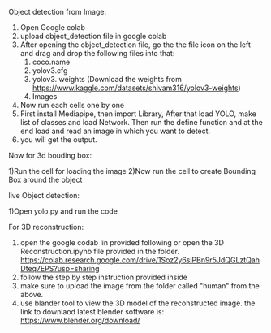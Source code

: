 Object detection from Image:

1) Open Google colab 
2) upload object_detection file in google colab
3) After opening the object_detection file, go the the file
   icon on the left and drag and drop the following files into that:
	1) coco.name
	2) yolov3.cfg
	3) yolov3. weights (Download the weights from https://www.kaggle.com/datasets/shivam316/yolov3-weights)
	4) Images
4) Now run each cells one by one
5) First install Mediapipe, then import Library, After that load YOLO,
   make list of classes and load Network. Then run the define function and at the
   end load and read an image in which you want to detect.
6) you will get the output.

Now for 3d bouding box:

1)Run the cell for loading the image
2)Now run the cell to create Bounding Box around the object


live Object detection:

1)Open yolo.py and run the code 
 
 For 3D reconstruction:
 1. open the google codab lin provided following or open the 3D Reconstruction.ipynb file provided in the folder. 
 https://colab.research.google.com/drive/1Soz2y6siPBn9r5JdQGLztQahDteq7EPS?usp=sharing
 2. follow the step by step instruction provided inside
 3. make sure to upload the image from the folder called "human" from the above.
 4. use blander tool to view the 3D model of the reconstructed image.
 the link to downlaod latest blender software is: https://www.blender.org/download/
